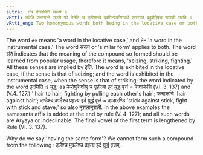 ```yaml
---
sutra:  तत्र तेनेदमिति सरूपे ॥
vRtti: तत्रेति सतम्यन्ते सरूपे परे तेनेति च तृतीयान्ते इदमित्येतस्मिन्नर्थे समस्यते बहुव्रीहिश्च समासो भवति ॥
vRtti_eng: Two homonymous words both being in the locative case or both being in the instrumental case) are compounded, the sense being 'this happens therein or with that.' The compound so formed is Bahuvrihi.
---
```

The word तत्र means 'a word in the locative case,' and तेन 'a word in the instrumental case.' The word सरूप or 'similar form' applies to both. The word इति indicates that the meaning of the compound so formed should be learned from popular usage, therefore it means, 'seizing, striking, fighting.' All these senses are implied by इति. The word is exhibited in the locative case, if the sense is that of seizing; and the word is exhibited in the instrumental case, when the sense is that of striking; the word indicated by the word इदमिति is युद्ध; as केरोषुकेशोषु च गृहीत्वा इदं युद्ध वृत्तं = केशाकेशि (VI. 3. 137) and (V.4. 127.) ' hair to hair, fighting by pulling each other's hair'; कचाकचि 'hair  against hair'; दण्डैश्च दण्डैश्च प्रहृत्य इदं युद्धं वृत्तं = दण्दादण्डि 'stick against stick, fight with stick and stave;' so also मूशलामूशली. In the above examples the samasanta affix is added at the end by rule (V. 4. 127); and all such words are Aryaya or indeclinable. The final vowel of the first term is lengthened by Rule (VI. 3. 137).

Why do we say 'having the same form'? We cannot form such a compound from the following : हलैश्च मुषलैश्च प्रहृत्य इदं युद्धं वृत्तम् . 
